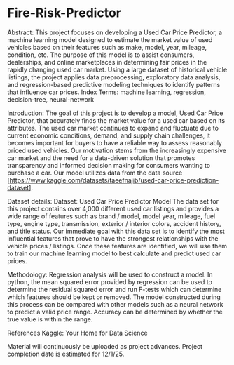 # Fire-Risk-Predictor

Abstract: 
This project focuses on developing a Used Car Price Predictor, a machine learning model designed to estimate the market value of used vehicles based on their features such as make, model, year, mileage, condition, etc. The purpose of this model is to assist consumers, dealerships, and online marketplaces in determining fair prices in the rapidly changing used car market. Using a large dataset of historical vehicle listings, the project applies data preprocessing, exploratory data analysis, and regression-based predictive modeling techniques to identify patterns that influence car prices. Index Terms: machine learning, regression, decision-tree, neural-network

Introduction: 
The goal of this project is to develop a model, Used Car Price Predictor, that accurately finds the market value for a used car based on its attributes. The used car market continues to expand and fluctuate due to current economic conditions, demand, and supply chain challenges, it becomes important for buyers to have a reliable way to assess reasonably priced used vehicles. Our motivation stems from the increasingly expensive car market and the need for a data-driven solution that promotes transparency and informed decision making for consumers wanting to purchase a car. Our model utilizes data from the data source [https://www.kaggle.com/datasets/taeefnajib/used-car-price-prediction-dataset]. 

Dataset details:
Dataset: Used Car Price Predictor Model 
The data set for this project contains over 4,000 different used car listings and provides a wide range of features such as brand / model, model year, mileage, fuel type, engine type, transmission, exterior / interior colors, accident history, and title status. Our immediate goal with this data set is to identify the most influential features that prove to have the strongest relationships with the vehicle prices / listings. Once these features are identified, we will use them to train our machine learning model to best calculate and predict used car prices.

Methodology:
Regression analysis will be used to construct a model. In python, the mean squared error provided by regression can be used to determine the residual squared error and run F-tests which can determine which features should be kept or removed. The model constructed during this process can be compared with other models such as a neural network to predict a valid price range. Accuracy can be determined by whether the true value is within the range.

References
Kaggle: Your Home for Data Science 

Material will continuously be uploaded as project advances. Project completion date is estimated for 12/1/25. 

